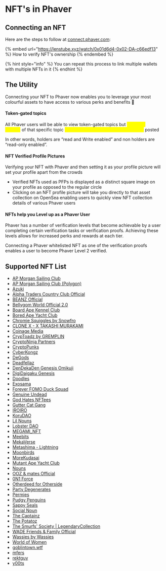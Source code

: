 # NFT's in Phaver

## Connecting an NFT

Here are the steps to follow at [connect.phaver.com](https://connect.phaver.com/):&#x20;

{% embed url="https://lenstube.xyz/watch/0x01d6d4-0x02-DA-c66edf13" %}
How to verify NFT's ownership
{% endembed %}

{% hint style="info" %}
You can repeat this process to link multiple wallets with multiple NFTs in it
{% endhint %}

## The Utility&#x20;

Connecting your NFT to Phaver now enables you to leverage your most colourful assets to have access to various perks and benefits 🎫

#### Token-gated topics

All Phaver users will be able to view token-gated topics but <mark style="color:yellow;">only NFT holders</mark> of that specific topic <mark style="color:yellow;">will be able to interact with the content</mark> posted

In other words, holders are “read and Write enabled” and non holders are “read-only enabled”.

#### NFT Verified Profile Pictures

Verifying your NFT with Phaver and then setting it as your profile picture will set your profile apart from the crowds

* Verified NFTs used as PFPs is displayed as a distinct square image on your profile as opposed to the regular circle
* Clicking on an NFT profile picture will take you directly to that asset collection on OpenSea enabling users to quickly view NFT collection details of various Phaver users

#### NFTs help you Level up as a Phaver User

Phaver has a number of verification levels that become achievable by a user completing certain verification tasks or verification proofs. Achieving these levels allows for increased perks and rewards at each tier.

Connecting a Phaver whitelisted NFT as one of the verification proofs enables a user to become Phaver Level 2 verified.&#x20;

## Supported NFT List

* [AP Morgan Sailing Club ](https://opensea.io/collection/ap-morgan-sailing-club-ethereum)
* [AP Morgan Sailing Club (Polygon)](https://opensea.io/collection/ap-morgan-sailing-club-polygon)
* [Azuki](https://opensea.io/collection/azuki)
* [Alpha Traders Country Club Official](https://opensea.io/collection/atcc)
* [BEANZ Official](https://opensea.io/collection/beanzofficial)
* [Bellygom World Official 2.0](https://opensea.io/collection/bellygom-world-official-season-2)
* [Board Ape Kennel Club](https://opensea.io/collection/bored-ape-kennel-club)
* [Bored Ape Yacht Club](https://opensea.io/collection/boredapeyachtclub)
* [Chromie Squiggles by Snowfro](https://opensea.io/collection/chromie-squiggle-by-snowfro)
* [CLONE X - X TAKASHI MURAKAMI](https://opensea.io/collection/clonex)
* [Coinage Media](https://www.coinage.media/about#mint)
* [CrypToadz by GREMPLIN](https://opensea.io/collection/cryptoadz-by-gremplin)
* [CryptoNinja Partners](https://opensea.io/collection/cryptoninjapartners-v2)
* [CryptoPunks](https://opensea.io/collection/cryptopunks)
* [CyberKongz ](https://opensea.io/collection/cyberkongz)
* [DeGods](https://opensea.io/collection/degods)
* [Deadfellaz ](https://opensea.io/collection/deadfellaz)
* [DenDekaDen Genesis Omikuji](https://opensea.io/collection/dendekaden)
* [DigiDaigaku Genesis](https://opensea.io/collection/digidaigaku)
* [Doodles](https://opensea.io/collection/doodles-official)
* [Exosama ](https://opensea.io/collection/exosama-expect-chaos)
* [Forever FOMO Duck Squad](https://opensea.io/collection/forever-fomo-duck-squad)
* [Genuine Undead](https://opensea.io/collection/genuine-undead)
* [God Hates NFTees](https://opensea.io/collection/godhatesnftees)
* [Gutter Cat Gang](https://opensea.io/collection/guttercatgang)
* [IROIRO ](https://opensea.io/collection/iroiro)
* [KoruDAO ](https://opensea.io/collection/korudao)
* [Lil Nouns](https://opensea.io/collection/lil-nouns)
* [Lobster DAO](https://opensea.io/collection/lobsterdao)
* [MEGAMI\_NFT](https://opensea.io/collection/megaminft)
* [Meebits](https://opensea.io/collection/meebits)
* [MekaVerse](https://opensea.io/collection/mekaverse)
* [Metashima - Lightning](https://opensea.io/collection/or-metashima-lightning)
* [Moonbirds](https://opensea.io/collection/proof-moonbirds)
* [MoreKudasai](https://opensea.io/collection/morekudasai)
* [Mutant Ape Yacht Club](https://opensea.io/collection/mutant-ape-yacht-club)
* [Nouns](https://opensea.io/collection/nouns)
* [OOZ & mates Official](https://opensea.io/collection/ooz-mates-official)
* [0N1 Force](https://opensea.io/collection/0n1-force)
* [Otherdeed for Otherside](https://opensea.io/collection/otherdeed)
* [Party Degenerates](https://opensea.io/collection/partydegenerates)
* [Permies](https://opensea.io/collection/permies)
* [Pudgy Penguins](https://opensea.io/collection/pudgypenguins)
* [Sappy Seals](https://opensea.io/collection/sappy-seals)
* [Social Noun](https://opensea.io/collection/social-noun)
* [The Captainz](https://opensea.io/collection/thecaptainz)
* [The Potatoz](https://opensea.io/collection/thepotatoz)
* [The Smurfs' Society | LegendaryCollection](https://opensea.io/collection/the-smurfs-society-legendary)
* [WADE Friends & Family Official](https://opensea.io/collection/wade-official)
* [Wassies by Wassies](https://opensea.io/collection/wassiesbywassies)
* [World of Women](https://opensea.io/collection/world-of-women-nft)
* [goblintown.wtf](https://opensea.io/collection/goblintownwtf)
* [mfers ](https://opensea.io/collection/mfers)
* [rektguy](https://opensea.io/collection/rektguy)
* [y00ts ](https://opensea.io/collection/y00ts)

